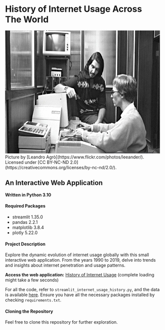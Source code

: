 # History of Internet Usage Across The World

<img src="gates_jobs.jpg" alt="Alt text" width="600" height="400" />
Picture by [Leandro Agrò](https://www.flickr.com/photos/leeander/). Licensed under [CC BY-NC-ND 2.0](https://creativecommons.org/licenses/by-nc-nd/2.0/).

## An Interactive Web Application

**Written in Python 3.10**

#### Required Packages

- streamlit 1.35.0
- pandas 2.2.1
- matplotlib 3.8.4
- plotly 5.22.0

#### Project Description

Explore the dynamic evolution of internet usage globally with this small interactive web application. From the years 1990 to 2019, delve into trends and insights about internet penetration and usage patterns.

**Access the web application:** [History of Internet Usage](https://internet-usage-history.streamlit.app/) (complete loading might take a few seconds)

For all the code, refer to `streamlit_internet_usage_history.py`, and the data is available [here](https://github.com/magumbert/internet_usage_history/tree/main/data). Ensure you have all the necessary packages installed by checking `requirements.txt`.

#### Cloning the Repository

Feel free to clone this repository for further exploration.
